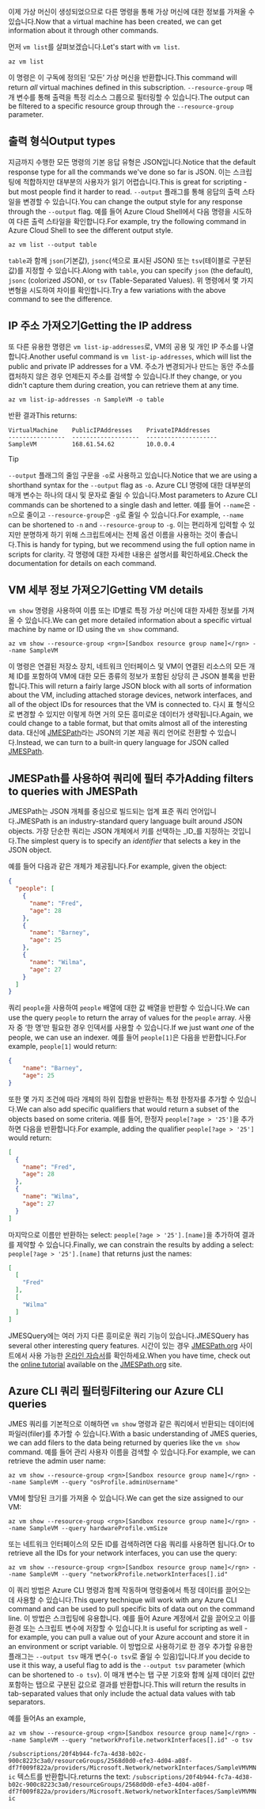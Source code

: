 <span data-ttu-id="57891-101">이제 가상 머신이 생성되었으므로 다른 명령을 통해 가상 머신에 대한 정보를 가져올 수 있습니다.</span><span class="sxs-lookup"><span data-stu-id="57891-101">Now that a virtual machine has been created, we can get information about it through other commands.</span></span>

<span data-ttu-id="57891-102">먼저 `vm list`를 살펴보겠습니다.</span><span class="sxs-lookup"><span data-stu-id="57891-102">Let's start with `vm list`.</span></span>

```azurecli
az vm list
```

<span data-ttu-id="57891-103">이 명령은 이 구독에 정의된 ‘모든’ 가상 머신을 반환합니다.</span><span class="sxs-lookup"><span data-stu-id="57891-103">This command will return _all_ virtual machines defined in this subscription.</span></span> <span data-ttu-id="57891-104">`--resource-group` 매개 변수를 통해 출력을 특정 리소스 그룹으로 필터링할 수 있습니다.</span><span class="sxs-lookup"><span data-stu-id="57891-104">The output can be filtered to a specific resource group through the `--resource-group` parameter.</span></span> 

## <a name="output-types"></a><span data-ttu-id="57891-105">출력 형식</span><span class="sxs-lookup"><span data-stu-id="57891-105">Output types</span></span>
<span data-ttu-id="57891-106">지금까지 수행한 모든 명령의 기본 응답 유형은 JSON입니다.</span><span class="sxs-lookup"><span data-stu-id="57891-106">Notice that the default response type for all the commands we've done so far is JSON.</span></span> <span data-ttu-id="57891-107">이는 스크립팅에 적합하지만 대부분의 사용자가 읽기 어렵습니다.</span><span class="sxs-lookup"><span data-stu-id="57891-107">This is great for scripting - but most people find it harder to read.</span></span> <span data-ttu-id="57891-108">`--output` 플래그를 통해 응답의 출력 스타일을 변경할 수 있습니다.</span><span class="sxs-lookup"><span data-stu-id="57891-108">You can change the output style for any response through the `--output` flag.</span></span> <span data-ttu-id="57891-109">예를 들어 Azure Cloud Shell에서 다음 명령을 시도하여 다른 출력 스타일을 확인합니다.</span><span class="sxs-lookup"><span data-stu-id="57891-109">For example, try the following command in Azure Cloud Shell to see the different output style.</span></span>

```azurecli
az vm list --output table
```

<span data-ttu-id="57891-110">`table`과 함께 `json`(기본값), `jsonc`(색으로 표시된 JSON) 또는 `tsv`(테이블로 구분된 값)를 지정할 수 있습니다.</span><span class="sxs-lookup"><span data-stu-id="57891-110">Along with `table`, you can specify `json` (the default), `jsonc` (colorized JSON), or `tsv` (Table-Separated Values).</span></span> <span data-ttu-id="57891-111">위 명령에서 몇 가지 변형을 시도하여 차이를 확인합니다.</span><span class="sxs-lookup"><span data-stu-id="57891-111">Try a few variations with the above command to see the difference.</span></span>

## <a name="getting-the-ip-address"></a><span data-ttu-id="57891-112">IP 주소 가져오기</span><span class="sxs-lookup"><span data-stu-id="57891-112">Getting the IP address</span></span>

<span data-ttu-id="57891-113">또 다른 유용한 명령은 `vm list-ip-addresses`로, VM의 공용 및 개인 IP 주소를 나열합니다.</span><span class="sxs-lookup"><span data-stu-id="57891-113">Another useful command is `vm list-ip-addresses`, which will list the public and private IP addresses for a VM.</span></span> <span data-ttu-id="57891-114">주소가 변경되거나 만드는 동안 주소를 캡처하지 않은 경우 언제든지 주소를 검색할 수 있습니다.</span><span class="sxs-lookup"><span data-stu-id="57891-114">If they change, or you didn't capture them during creation, you can retrieve them at any time.</span></span>

```azurecli
az vm list-ip-addresses -n SampleVM -o table
```

<span data-ttu-id="57891-115">반환 결과</span><span class="sxs-lookup"><span data-stu-id="57891-115">This returns:</span></span>

```
VirtualMachine    PublicIPAddresses    PrivateIPAddresses
----------------  -------------------  --------------------
SampleVM          168.61.54.62         10.0.0.4
```

> [!TIP]
> <span data-ttu-id="57891-116">`--output` 플래그의 줄임 구문을 `-o`로 사용하고 있습니다.</span><span class="sxs-lookup"><span data-stu-id="57891-116">Notice that we are using a shorthand syntax for the `--output` flag as `-o`.</span></span> <span data-ttu-id="57891-117">Azure CLI 명령에 대한 대부분의 매개 변수는 하나의 대시 및 문자로 줄일 수 있습니다.</span><span class="sxs-lookup"><span data-stu-id="57891-117">Most parameters to Azure CLI commands can be shortened to a single dash and letter.</span></span> <span data-ttu-id="57891-118">예를 들어 `--name`은 `-n`으로 줄이고 `--resource-group`은 `-g`로 줄일 수 있습니다.</span><span class="sxs-lookup"><span data-stu-id="57891-118">For example, `--name` can be shortened to `-n` and `--resource-group` to `-g`.</span></span> <span data-ttu-id="57891-119">이는 편리하게 입력할 수 있지만 분명하게 하기 위해 스크립트에서는 전체 옵션 이름을 사용하는 것이 좋습니다.</span><span class="sxs-lookup"><span data-stu-id="57891-119">This is handy for typing, but we recommend using the full option name in scripts for clarity.</span></span> <span data-ttu-id="57891-120">각 명령에 대한 자세한 내용은 설명서를 확인하세요.</span><span class="sxs-lookup"><span data-stu-id="57891-120">Check the documentation for details on each command.</span></span>

## <a name="getting-vm-details"></a><span data-ttu-id="57891-121">VM 세부 정보 가져오기</span><span class="sxs-lookup"><span data-stu-id="57891-121">Getting VM details</span></span>

<span data-ttu-id="57891-122">`vm show` 명령을 사용하여 이름 또는 ID별로 특정 가상 머신에 대한 자세한 정보를 가져올 수 있습니다.</span><span class="sxs-lookup"><span data-stu-id="57891-122">We can get more detailed information about a specific virtual machine by name or ID using the `vm show` command.</span></span>

```azurecli
az vm show --resource-group <rgn>[Sandbox resource group name]</rgn> --name SampleVM
```

<span data-ttu-id="57891-123">이 명령은 연결된 저장소 장치, 네트워크 인터페이스 및 VM이 연결된 리소스의 모든 개체 ID를 포함하여 VM에 대한 모든 종류의 정보가 포함된 상당히 큰 JSON 블록을 반환합니다.</span><span class="sxs-lookup"><span data-stu-id="57891-123">This will return a fairly large JSON block with all sorts of information about the VM, including attached storage devices, network interfaces, and all of the object IDs for resources that the VM is connected to.</span></span> <span data-ttu-id="57891-124">다시 표 형식으로 변경할 수 있지만 이렇게 하면 거의 모든 흥미로운 데이터가 생략됩니다.</span><span class="sxs-lookup"><span data-stu-id="57891-124">Again, we could change to a table format, but that omits almost all of the interesting data.</span></span> <span data-ttu-id="57891-125">대신에 [JMESPath](http://jmespath.org/)라는 JSON의 기본 제공 쿼리 언어로 전환할 수 있습니다.</span><span class="sxs-lookup"><span data-stu-id="57891-125">Instead, we can turn to a built-in query language for JSON called [JMESPath](http://jmespath.org/).</span></span>

## <a name="adding-filters-to-queries-with-jmespath"></a><span data-ttu-id="57891-126">JMESPath를 사용하여 쿼리에 필터 추가</span><span class="sxs-lookup"><span data-stu-id="57891-126">Adding filters to queries with JMESPath</span></span>

<span data-ttu-id="57891-127">JMESPath는 JSON 개체를 중심으로 빌드되는 업계 표준 쿼리 언어입니다.</span><span class="sxs-lookup"><span data-stu-id="57891-127">JMESPath is an industry-standard query language built around JSON objects.</span></span> <span data-ttu-id="57891-128">가장 단순한 쿼리는 JSON 개체에서 키를 선택하는 _ID_를 지정하는 것입니다.</span><span class="sxs-lookup"><span data-stu-id="57891-128">The simplest query is to specify an _identifier_ that selects a key in the JSON object.</span></span>

<span data-ttu-id="57891-129">예를 들어 다음과 같은 개체가 제공됩니다.</span><span class="sxs-lookup"><span data-stu-id="57891-129">For example, given the object:</span></span>

```json
{
  "people": [
    {
      "name": "Fred",
      "age": 28
    },
    {
      "name": "Barney",
      "age": 25
    },
    {
      "name": "Wilma",
      "age": 27
    }
  ]
}
```

<span data-ttu-id="57891-130">쿼리 `people`을 사용하여 `people` 배열에 대한 값 배열을 반환할 수 있습니다.</span><span class="sxs-lookup"><span data-stu-id="57891-130">We can use the query `people` to return the array of values for the `people` array.</span></span> <span data-ttu-id="57891-131">사용자 중 ‘한 명’만 필요한 경우 인덱서를 사용할 수 있습니다.</span><span class="sxs-lookup"><span data-stu-id="57891-131">If we just want _one_ of the people, we can use an indexer.</span></span> <span data-ttu-id="57891-132">예를 들어 `people[1]`은 다음을 반환합니다.</span><span class="sxs-lookup"><span data-stu-id="57891-132">For example, `people[1]` would return:</span></span>

```json
{
    "name": "Barney",
    "age": 25
}
```

<span data-ttu-id="57891-133">또한 몇 가지 조건에 따라 개체의 하위 집합을 반환하는 특정 한정자를 추가할 수 있습니다.</span><span class="sxs-lookup"><span data-stu-id="57891-133">We can also add specific qualifiers that would return a subset of the objects based on some criteria.</span></span> <span data-ttu-id="57891-134">예를 들어, 한정자 `people[?age > '25']`을 추가하면 다음을 반환합니다.</span><span class="sxs-lookup"><span data-stu-id="57891-134">For example, adding the qualifier `people[?age > '25']` would return:</span></span>

```json
[
  {
    "name": "Fred",
    "age": 28
  },
  {
    "name": "Wilma",
    "age": 27
  }
]
```

<span data-ttu-id="57891-135">마지막으로 이름만 반환하는 select: `people[?age > '25'].[name]`을 추가하여 결과를 제약할 수 있습니다.</span><span class="sxs-lookup"><span data-stu-id="57891-135">Finally, we can constrain the results by adding a select: `people[?age > '25'].[name]` that returns just the names:</span></span>

```json
[
  [
    "Fred"
  ],
  [
    "Wilma"
  ]
]
```

<span data-ttu-id="57891-136">JMESQuery에는 여러 가지 다른 흥미로운 쿼리 기능이 있습니다.</span><span class="sxs-lookup"><span data-stu-id="57891-136">JMESQuery has several other interesting query features.</span></span> <span data-ttu-id="57891-137">시간이 있는 경우 [JMESPath.org](http://jmespath.org/) 사이트에서 사용 가능한 [온라인 자습서](http://jmespath.org/tutorial.html)를 확인하세요.</span><span class="sxs-lookup"><span data-stu-id="57891-137">When you have time, check out the [online tutorial](http://jmespath.org/tutorial.html) available on the [JMESPath.org](http://jmespath.org/) site.</span></span>

## <a name="filtering-our-azure-cli-queries"></a><span data-ttu-id="57891-138">Azure CLI 쿼리 필터링</span><span class="sxs-lookup"><span data-stu-id="57891-138">Filtering our Azure CLI queries</span></span>

<span data-ttu-id="57891-139">JMES 쿼리를 기본적으로 이해하면 `vm show` 명령과 같은 쿼리에서 반환되는 데이터에 파일러(filer)를 추가할 수 있습니다.</span><span class="sxs-lookup"><span data-stu-id="57891-139">With a basic understanding of JMES queries, we can add filers to the data being returned by queries like the `vm show` command.</span></span> <span data-ttu-id="57891-140">예를 들어 관리 사용자 이름을 검색할 수 있습니다.</span><span class="sxs-lookup"><span data-stu-id="57891-140">For example, we can retrieve the admin user name:</span></span>

```azurecli
az vm show --resource-group <rgn>[Sandbox resource group name]</rgn> --name SampleVM --query "osProfile.adminUsername"
```

<span data-ttu-id="57891-141">VM에 할당된 크기를 가져올 수 있습니다.</span><span class="sxs-lookup"><span data-stu-id="57891-141">We can get the size assigned to our VM:</span></span>

```azurecli
az vm show --resource-group <rgn>[Sandbox resource group name]</rgn> --name SampleVM --query hardwareProfile.vmSize
```

<span data-ttu-id="57891-142">또는 네트워크 인터페이스의 모든 ID를 검색하려면 다음 쿼리를 사용하면 됩니다.</span><span class="sxs-lookup"><span data-stu-id="57891-142">Or to retrieve all the IDs for your network interfaces, you can use the query:</span></span>

```azurecli
az vm show --resource-group <rgn>[Sandbox resource group name]</rgn> --name SampleVM --query "networkProfile.networkInterfaces[].id"
```

<span data-ttu-id="57891-143">이 쿼리 방법은 Azure CLI 명령과 함께 작동하며 명령줄에서 특정 데이터를 끌어오는 데 사용할 수 있습니다.</span><span class="sxs-lookup"><span data-stu-id="57891-143">This query technique will work with any Azure CLI command and can be used to pull specific bits of data out on the command line.</span></span> <span data-ttu-id="57891-144">이 방법은 스크립팅에 유용합니다. 예를 들어 Azure 계정에서 값을 끌어오고 이를 환경 또는 스크립트 변수에 저장할 수 있습니다.</span><span class="sxs-lookup"><span data-stu-id="57891-144">It is useful for scripting as well - for example, you can pull a value out of your Azure account and store it in an environment or script variable.</span></span> <span data-ttu-id="57891-145">이 방법으로 사용하기로 한 경우 추가할 유용한 플래그는 `--output tsv` 매개 변수(`-o tsv`로 줄일 수 있음)입니다.</span><span class="sxs-lookup"><span data-stu-id="57891-145">If you decide to use it this way, a useful flag to add is the `--output tsv` parameter (which can be shortened to `-o tsv`).</span></span> <span data-ttu-id="57891-146">이 매개 변수는 탭 구분 기호와 함께 실제 데이터 값만 포함하는 탭으로 구분된 값으로 결과를 반환합니다.</span><span class="sxs-lookup"><span data-stu-id="57891-146">This will return the results in tab-separated values that only include the actual data values with tab separators.</span></span>

<span data-ttu-id="57891-147">예를 들어</span><span class="sxs-lookup"><span data-stu-id="57891-147">As an example,</span></span>

```azurecli
az vm show --resource-group <rgn>[Sandbox resource group name]</rgn> --name SampleVM --query "networkProfile.networkInterfaces[].id" -o tsv
```

<span data-ttu-id="57891-148">`/subscriptions/20f4b944-fc7a-4d38-b02c-900c8223c3a0/resourceGroups/2568d0d0-efe3-4d04-a08f-df7f009f822a/providers/Microsoft.Network/networkInterfaces/SampleVMVMNic` 텍스트를 반환합니다.</span><span class="sxs-lookup"><span data-stu-id="57891-148">returns the text: `/subscriptions/20f4b944-fc7a-4d38-b02c-900c8223c3a0/resourceGroups/2568d0d0-efe3-4d04-a08f-df7f009f822a/providers/Microsoft.Network/networkInterfaces/SampleVMVMNic`</span></span>
